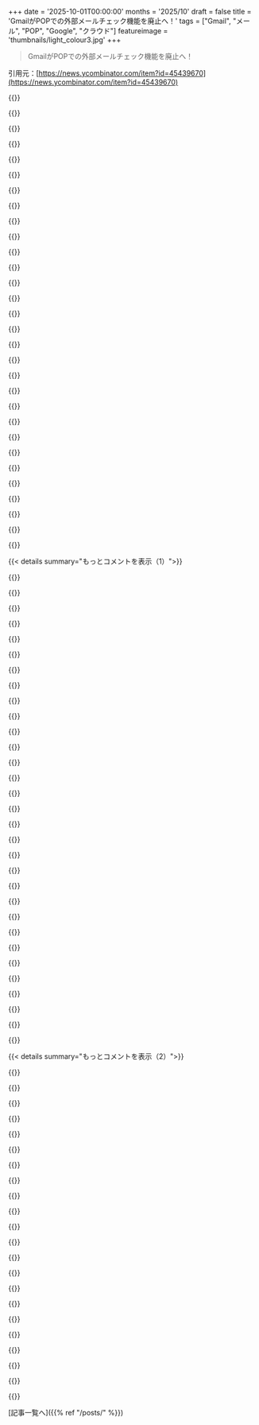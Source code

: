 +++
date = '2025-10-01T00:00:00'
months = '2025/10'
draft = false
title = 'GmailがPOPでの外部メールチェック機能を廃止へ！'
tags = ["Gmail", "メール", "POP", "Google", "クラウド"]
featureimage = 'thumbnails/light_colour3.jpg'
+++

> GmailがPOPでの外部メールチェック機能を廃止へ！

引用元：[https://news.ycombinator.com/item?id=45439670](https://news.ycombinator.com/item?id=45439670)




{{<matomeQuote body="Gmailはアンチパターンだよ。月10ドル払ってたWorkspaceアカウントがIMAPアクセスで凍結された。ドメイン持ってたからAmazonに移行できて助かったけどね。凍結の理由はSMS認証からAuthenticatorベースの2FAに変更後、出張先からアクセスしたせいかな？人間と話して理由を知りたかったよ。<br>クラウドは他人のコンピュータってことを忘れるな。Google Takeoutはマジで友達だよ。" userName="OhMeadhbh" createdAt="2025/10/02 07:06:15" color="#ff5733">}}




{{<matomeQuote body="Workspaceに金払ってたけど、無料アカウントより機能が遅れたり使えなかったりして、ごちゃごちゃしてたからやめたんだ。値段も上がり続けたしね。解約してもアカウントは機能が減ったゾンビ状態になるんだ。自分のドメイン使うならFastmailとかProtonとか、他のサービスにした方がいいよ。" userName="jsheard" createdAt="2025/10/02 09:09:29" color="#ff33a1">}}




{{<matomeQuote body="IMAPアクセスでアカウントが凍結されたってのは君の憶測だろ、誤解を招くのはやめてくれよ。<br>Googleのサポートがイマイチなのは同感だけど、Workspaceの顧客なら人間と連絡するのは結構簡単だよ。" userName="_el1s7" createdAt="2025/10/02 09:29:52" color="#ff5c5c">}}




{{<matomeQuote body="これ、マジでウザい仕様だよね。Workspaceを普通のGmailアカウントみたいに使うと、色々うまく動かないことが多いし、事前にちゃんと教えてくれないんだよね。" userName="Dennip" createdAt="2025/10/02 10:37:59" color="">}}




{{<matomeQuote body="俺も今同じような目に遭ってるよ。人間に連絡できても、Googleの官僚主義がカフカesqueすぎて意味ないんだ。サプライヤーとしてGoogleのオンボーディングが2ヶ月も地獄で、仕事終わってるのに支払いのためたらい回しだよ。<br>Aribaってツールも最悪。あれを使ってるせいでGoogleの官僚主義がひどくなって、社内の人も困ってるみたい。大企業ってこうなるんだね。" userName="LightBug1" createdAt="2025/10/02 09:58:02" color="#ff33a1">}}




{{<matomeQuote body="Googleは予告も説明もなくアカウントを凍結する悪名高い企業だよね。慈善団体でWorkspaceを8年使ってた時、突然アカウントが凍結されて32日間も動けなかった。<br>Googleは法人設立証明とか社員のIDとか要求してきたけど、働いてない人のIDまで求めてきたんだ。結局、32日後にこっそり解除されたけど、説明は一切なし。<br>ビジネスでGoogle製品を使うのはマジでやめた方がいい。顧客なんて全く気にしてないよ。" userName="citizenpaul" createdAt="2025/10/02 16:04:13" color="#ff33a1">}}




{{<matomeQuote body="Workspace顧客なら人間に連絡しやすいってのは、無料アカウントと比べての話だよ。Fastmailみたいな他のサービスと比べたら、サポートに連絡して問題を解決してもらうのはまだかなり難しいんだ。<br>Googleがまた値上げした（いらない機能のためにね）のをきっかけに、やっと組織ごとFastmailに乗り換えたよ。もっと早くそうしとけばよかったな。" userName="skeeter2020" createdAt="2025/10/02 10:02:06" color="#45d325">}}




{{<matomeQuote body="GmailにIMAPだけでアクセスしてたら、アカウントが生きていられないってこと？" userName="ndr" createdAt="2025/10/02 08:51:12" color="">}}




{{<matomeQuote body="Googleが組織図をそのまま製品にしてる典型的な例だよね。Workspaceアカウントには独自の要件があるのに、ほとんどの製品チームは関心がなくて、少数派だから誰も気にしないんだ。<br>業界によくある「メトリクス駆動開発」が問題だよ。95%のユースケースだけ重視して、5%のケースを軽視するから、結果的に全てのユーザーがどこかしらでイライラする製品になっちゃうんだ。" userName="potatolicious" createdAt="2025/10/02 14:32:59" color="#45d325">}}




{{<matomeQuote body="Proton試したけど、テストメールも自分に届かないで迷惑メールに入っちゃうんだよね。大手プロバイダに完全に支配されてる感じ。" userName="Mistletoe" createdAt="2025/10/02 13:40:21" color="#45d325">}}




{{<matomeQuote body="9～10年前にGoogle Workspaceを管理してたけど、その頃は大変だったけど改善されると思ってたんだ。今またGWを使ってる会社に戻ったら、むしろ酷くなってる。基本的な機能すらなくて呆れる。これは真面な製品じゃないよ。使う会社が気の毒だ。入社3ヶ月だけど、もう移行計画立ててる。" userName="burnte" createdAt="2025/10/02 15:05:57" color="#ff5c5c">}}




{{<matomeQuote body="いや、俺たちもよくwebメールのインターフェースにアクセスしてたよ。少なくとも俺はしてた。" userName="OhMeadhbh" createdAt="2025/10/02 10:53:47" color="">}}




{{<matomeQuote body="有料顧客なら直接人間と話せるんだよ。アカウントが閉鎖された理由を教えてくれるかどうかは別問題だけどね。" userName="e40" createdAt="2025/10/02 13:49:02" color="">}}




{{<matomeQuote body="Googleがうちの母さんのGmailアカウントを自動的にWorkspaceアカウントに変換しちゃったんだ。父さんのGmailアカウントと繋がってる寝室の目覚まし時計が使えなくなったよ。Workspaceアカウントはアクセスを共有できないからね。マジでムカつく。IoT目覚まし時計が変なのは分かるけど、そこが問題じゃないんだ。" userName="kevcampb" createdAt="2025/10/02 13:40:53" color="#ff33a1">}}




{{<matomeQuote body="俺もWorkspaceに課金してる（元は無料アカウントだった）。アカウントが凍結された理由を詳しく教えてくれない？彼らは説明してくれたの？それともIMAPを使ったからだと君が勝手に思ってるだけ？webでアカウントにログインしたことなくて、メールクライアントだけで使ってたの？" userName="planb" createdAt="2025/10/02 07:18:26" color="">}}




{{<matomeQuote body="Workspaceをやめても、Androidアカウントは同じままで使えるの？それとも（有料じゃないアカウントにダウングレードされたとして）Sheetsとかには同じアカウントでログインできるのかな？" userName="GCUMstlyHarmls" createdAt="2025/10/02 12:11:45" color="#ff5733">}}




{{<matomeQuote body="どこに移行する予定なの？" userName="fairramone" createdAt="2025/10/04 16:38:53" color="">}}




{{<matomeQuote body="「いや、俺たちもwebメールのインターフェースをよく使ってた」<br>「俺たち」って？アカウント共有してたの？それはIMAPを使うよりもずっと大きな問題だよ。" userName="internet2000" createdAt="2025/10/02 12:35:10" color="#785bff">}}




{{<matomeQuote body="多くの企業が「クラウドオフィス生産性アプリ」でMicrosoft 365を使ってるみたいだね、Google Workspaceよりさ。例外は学校で、Googleを使ってる（たぶん安価なChromebooksを子どもたちのために買うからかな？）。Microsoftがオンボーディングやサポートで優れてるかは分からないけど、Officeと法人顧客での長い歴史を考えたらそう仮定しちゃうよね。" userName="SoftTalker" createdAt="2025/10/02 13:10:43" color="">}}




{{<matomeQuote body="俺はカレンダーに3ヶ月ごとにデータを取り出して、バックアップを更新するリマインダーを設定したよ。" userName="kilroy123" createdAt="2025/10/02 17:14:55" color="">}}




{{<matomeQuote body="なぜ俺が低評価されてるのか、親コメントが高評価されてるのか分からないな。明らかに親コメントは詳細を話してないし、ちゃんとした理由もなくWorkspaceアカウントが凍結されるなんて、かなり疑わしいよ。通常のアカウントと違って、Workspaceの管理アカウントが理由なく凍結されるのは、顧客を大きく失うことになるからね。" userName="YetAnotherNick" createdAt="2025/10/02 09:40:06" color="">}}




{{<matomeQuote body="ドメインにSPF/DMARC/DKIM認証レコードを設定した？それがメールの配信可能性に大きな違いをもたらすことがあるよ。" userName="jsheard" createdAt="2025/10/02 13:46:43" color="#45d325">}}




{{<matomeQuote body="なんでみんな、その特定の問題に対してそんな結論を出すんだろうね。ユーザーはIMAP経由でGmailを使ってる人がたくさんいるって知ってるだろうから（少なくとも企業アカウントではね）、たぶんアカウントがフラグされるのは別のことなんじゃないかな。" userName="ossusermivami" createdAt="2025/10/02 10:00:37" color="">}}




{{<matomeQuote body="不確実な状況では、顔の見えない巨大企業に用心する姿勢がかなり役立つってことが分かったね。" userName="isoprophlex" createdAt="2025/10/02 10:43:59" color="">}}




{{<matomeQuote body="ありえないって！俺は14年間も、娘の赤ちゃん動画が全部入ってるYouTubeアカウントをYouTube/Googleに再アクティベートしてもらおうとしてるけど、ダメなんだ。曖昧な著作権侵害で停止されて、いまだに説明してもらえないし、20回くらいサポートチケット出したのに復活してない。しかも俺は有料顧客だぞ。ちなみに、Googleの人で助けてくれる人がいたら、100ドル払うよ。" userName="recroad" createdAt="2025/10/02 13:04:42" color="#38d3d3">}}




{{<matomeQuote body="IIRC（俺の記憶が正しければ）、期限切れのWorkspaceアカウントでもログインはできるけど、Gmail、Docs、Meetみたいな「ビジネス」製品は、サブスクリプションを再開するまで完全に無効になるよ。他のGoogleサービスは、Workspaceの制限内でこれまで通り使える。Workspaceアカウントを通常のGoogleアカウントに移行することはできなくて、新しいアカウントでやり直すしかないんだ。" userName="jsheard" createdAt="2025/10/02 12:21:31" color="#38d3d3">}}




{{<matomeQuote body="説明もなし。メールへの返信もなし。何をしたのか、全然分かんない。" userName="OhMeadhbh" createdAt="2025/10/02 10:52:37" color="">}}




{{<matomeQuote body="たぶん彼らのサポートはUPSやFedexみたいなんだろうね。電話を切らせようとしたり、恐ろしい電話メニューで待たせたりして、結局、自分が見てるのと同じ追跡ウェブサイトしか見れないインドの担当者につながる、そんな感じなんだろうな。" userName="Workaccount2" createdAt="2025/10/02 13:54:06" color="">}}




{{<matomeQuote body="メトリクス重視の製品開発に代わる方法は何が良いと思う？" userName="abustamam" createdAt="2025/10/02 19:29:23" color="">}}




{{<matomeQuote body="やっと混乱が解けたよ。ひどく分かりにくい記事だね。2つの意味に取れるんだ。<br>1) ある種のサードパーティアカウントがPOP経由でGmailからメールをチェックできなくなる。俺のテストスイートもPOPでGmailからメールを取得してるから心配。<br>2) Gmail自体が他のアカウントからPOPでメールを取得できなくなる（こんな機能があるなんて知らなかった）。<br>たぶん、記事は2番目の意味だね。理解するのにすごい時間かかったよ。1兆ドル企業なんだから、もっと分かりやすく書けばいいのにね。" userName="suzzer99" createdAt="2025/10/02 05:26:44" color="#785bff">}}




{{< details summary="もっとコメントを表示（1）">}}

{{<matomeQuote body="俺、この機能使ってるよ。記事もすぐ理解できた。そう、これは2番目の意味だね。あまり知られてないけど、すごく便利な機能だったのに、どうやって代替すればいいかわからないよ。" userName="manmal" createdAt="2025/10/02 07:10:27" color="#ff5c5c">}}




{{<matomeQuote body="他のアカウントからGmailにARCヘッダー付きで転送するように設定すればいいよ。GmailもARCに対応したからね。以前は、迷惑メール誤検知のせいでGmailへの転送はほとんど使い物にならなかったけど、今はかなり改善された（完璧ではないけど）と思う。" userName="tempestn" createdAt="2025/10/02 07:59:29" color="#38d3d3">}}




{{<matomeQuote body="俺の他のアカウント（管理権限がないやつ）はARCに対応してないんだ。うん、たぶんメールを転送するしかないだろうね。" userName="manmal" createdAt="2025/10/02 08:43:02" color="">}}




{{<matomeQuote body="関係ないんだけど、君のコメント2つで気になったことがあって、どうも頻繁に間違った引用符をアポストロフィとして使ってるみたいだね。`‘`って使ってるけど、本当は`’`だよ。違いを見てみて：I‘ll 対 I’ll。詳しくはここ。https://en.wikipedia.org/wiki/Right_single_quotation_mark" userName="latexr" createdAt="2025/10/02 09:50:44" color="">}}




{{<matomeQuote body="他のアカウントはIMAPを提供してないの？" userName="comboy" createdAt="2025/10/02 07:50:27" color="">}}




{{<matomeQuote body="いや、`’`（ASCII 39）を使うべきだよ。詳しくはここ。https://en.wikipedia.org/wiki/Apostrophe" userName="f_allwein" createdAt="2025/10/02 14:41:04" color="">}}




{{<matomeQuote body="うーん、俺は数年前にGmailから自分のドメインに移行したけど、それでもGmailを使ってるよ。でも、今でも古い@gmail.comのアドレスからPOPを使ってメールを送受信してるんだ。これって、まだ可能なのか知ってる？" userName="Vinnl" createdAt="2025/10/02 09:06:35" color="">}}




{{<matomeQuote body="これは残念だな。Gmailをメインのメールインターフェースとして使うために、毎日この機能を使って他のメールボックスからメッセージを取得したり削除したりしてたんだよ。" userName="makach" createdAt="2025/10/02 07:05:50" color="">}}




{{<matomeQuote body="私も古いGmailアカウントがあるんだけど、もう直接は使ってないな。POPの代わりに、全部mailbox.orgアカウントに転送するように設定してるんだ。このやり方で数年間うまくいってるよ。唯一の問題はSpamが転送されないことなんだけど、時々Gmailにログインすれば見れるしね。私の場合、ほとんど使わないアカウントだから、来るSpamはだいたい本当にSpamなんだ。だから困ってないよ。もっとアクティブなアカウントだと違うかもしれないけどね。" userName="paffdragon" createdAt="2025/10/02 10:33:57" color="#785bff">}}




{{<matomeQuote body="Google Workspaceならこの問題をうまく処理してくれるよ（月10ドルかかるけど…）。私も以前はこの廃止される機能を使ってたんだけど、時々問題があったから、思い切ってWorkspaceに移行したんだ。以前は無料でできてたことと同じ結果を得るために、わざわざお金を払うのはやりすぎ感があるけどね。" userName="rhyswallace" createdAt="2025/10/02 07:54:05" color="#38d3d3">}}




{{<matomeQuote body="「うるさく言う必要はない」って言うのは面白いね。このつまらないサブスレッドは、あなたが句読点についてうるさく言い始めたから始まったんだよ。文字なんて本当にどうでもいいことだ。" userName="hluska" createdAt="2025/10/02 17:47:51" color="">}}




{{<matomeQuote body="ありがとう、私もそう設定してみようかな。エイリアスとして設定すれば、そのアドレスからもメールを送信できるの？（正直、そのアドレスからどれくらいメールを送るか分からないから、必要ないかもしれないけど、念のためね。）" userName="Vinnl" createdAt="2025/10/02 12:42:41" color="">}}




{{<matomeQuote body="自分のGmailが他のアカウントからメールをどうやって収集してるか、今確認しなきゃいけなかったよ。幸いなことに、全部Gmailに転送されるように設定されてたね。Gmailが自分でチェックすることはなかったんだ。メール転送じゃダメなのかな？" userName="crazygringo" createdAt="2025/10/02 13:32:41" color="">}}




{{<matomeQuote body="私は有料のGoogle Workspaceアカウントと個人のアカウントで使ってるんだけど、有料のWorkspaceアカウントで通知が来たよ。無料アカウントにも適用されると思うけど、まだ発表されてないだけだろうね。" userName="ritzaco" createdAt="2025/10/02 11:28:26" color="">}}




{{<matomeQuote body="うん。インターフェースは悪くないね。ただ、メールはどこかにバックアップするのを忘れずにね。" userName="OhMeadhbh" createdAt="2025/10/02 07:10:39" color="">}}




{{<matomeQuote body="Mailbox.orgのウェブメールとかAndroidのK9アプリで、別のアドレスからメールを送れる機能があるんだ。Gmailだとエイリアスって呼ばれる機能のことだね。ずいぶん前に設定したから、Gmail側で何か設定したか覚えてないけど、これで転送メールに元のメアドで簡単に返信できるから便利だよ。追記: エイリアスのことだって気づいたんだね、Googleではそう呼ぶなんて知らなかったよ。https://support.google.com/mail/answer/22370?hl=en#zippy=%2C..." userName="paffdragon" createdAt="2025/10/03 12:28:33" color="#785bff">}}




{{<matomeQuote body="使えることは使えるけど、スパム扱いされやすいのが難点だね。" userName="manmal" createdAt="2025/10/02 17:25:00" color="">}}




{{<matomeQuote body="他のアカウントがIMAPを提供してても、GmailはPOPしか対応してないから意味ないよ（POPも今度なくなるけど）。Gmailサービスは、サードパーティのアカウント向けにIMAPをサポートしてないんだ。GmailのモバイルアプリはIMAPに対応してるけど、それはサービスとしてのGmailとは別物。モバイルアプリがIMAPをサポートしてても、ウェブブラウザを使ってる人には関係ない話さ。" userName="Strom" createdAt="2025/10/02 08:15:52" color="#ff5c5c">}}




{{<matomeQuote body="GoogleがIMAPでメールを受信するのをサポートしてなかったのは、確かだよな。今はどうなってるかはっきりしないけど。" userName="DarkmSparks" createdAt="2025/10/02 08:13:57" color="">}}




{{<matomeQuote body="俺の理解だと、Gmailの有料版と無料版、どっちからもこの機能は削除されるってことで合ってる？" userName="seydor" createdAt="2025/10/02 09:21:04" color="">}}




{{<matomeQuote body="俺は逆のことやってるよ。すべてのGmailをメインのアカウントに転送してるんだ。" userName="suzzer99" createdAt="2025/10/02 16:57:30" color="">}}




{{<matomeQuote body="俺も先週、まさにこれ（POP3から転送）に切り替えたばかりなんだ。正直、こっちの方がずっと良いと個人的には思うよ。メールが遅れることもなく、ほぼすぐにGmail側に表示されるからね。" userName="saghm" createdAt="2025/10/02 11:15:57" color="#ff5733">}}




{{<matomeQuote body="「third-party accounts」って言葉が曖昧で、どのアカウントがPOPで外部メールをチェックできなくなるのか、よくわかんないよね。「GmailがPOPで[よくわからないもの]からのメールチェックをサポートしなくなる」って言われても、Gmailがクライアントになって他のアカウントからメールをフェッチする機能が廃止ってこと？SlackがGmailに接続する話とかじゃないの？" userName="suzzer99" createdAt="2025/10/02 16:58:41" color="#ff5c5c">}}




{{<matomeQuote body="この機能、プライベートドメインのスパムフィルターとしてよく使われてたんだよな。メールサーバーにスパムフィルター設定する手間が省けるから便利だった。俺も10年くらい前、オンラインストアで使ってたけど、スパムフィルタリングがめちゃくちゃ優秀だったし、一つのWebメールクライアントで色んなドメインのメールを全部見れるのが最高だったわ。" userName="ezconnect" createdAt="2025/10/02 18:18:14" color="#ff5c5c">}}




{{<matomeQuote body="ありがとう。俺もまだPOPでメールをダウンロードしてバックアップしてるよ。この記事、ひどい書き方だよね。" userName="tambourine_man" createdAt="2025/10/02 13:45:11" color="">}}




{{<matomeQuote body="GmailにはWebサイト版とAndroidアプリ版があるけど、今回廃止されるのはWebサイト版のプル機能なんだよね。これはPOPしか対応してなかったし、IMAPのプルパスなんて元々なかった。他のアカウントのメールはGmailアプリでIMAP経由で見ろってことだけど、それじゃGmailアカウントにインポートされないじゃん。解決策はプッシュで、他のメールをGmailに転送設定することだね。" userName="cracki" createdAt="2025/10/01 21:14:21" color="#38d3d3">}}




{{<matomeQuote body="これ試す人に忠告だけど、Gmailは転送メールをスパムに入れがちだから気をつけてね。特に最初はスパムフォルダを要チェックだ。あと、量が多いとスパムとしてメールが拒否されることもあるよ。DKIMやSPFとうまく連携させるのが難しいみたい。Googleの人とやり取りしたことがあるから、詳しくは言えないけどさ。" userName="mikaraento" createdAt="2025/10/02 05:37:23" color="#785bff">}}




{{<matomeQuote body="Googleって受信メールにレート制限があるんだよな。俺、4つのドメインをGmailに転送してた時、しょっちゅう制限に引っかかってたわ。だから2年前に転送やめて、今はもう使えなくなるPOPでのGmailメール取得に切り替えたんだけど…。" userName="enkrs" createdAt="2025/10/02 06:39:29" color="#ff5733">}}




{{<matomeQuote body="Google Domainsの無料メール転送、売却前は超便利だったのに。売却後はCloudflareで同じ機能を使ってるけど、今のところ転送メールがスパムになる問題も少ないね。個人的には専用のMailuサーバーを持ってるから、近いうちにGmailじゃなくてバニティメールをキャッチオールにするつもり。最近のメールって本当ひどくなったよな。NextcloudとかセルフホストWebメールクライアントも試してみようかな。" userName="tracker1" createdAt="2025/10/03 16:49:22" color="#785bff">}}




{{<matomeQuote body="そうそう、解決策はプッシュ、つまり他のメールアドレスをGmailに転送設定することだよね。俺は4つのGmailアドレスをFastmailの受信箱に転送してるよ。Gmailがこの転送機能を廃止しない限り、俺は安泰ってわけ。" userName="commandersaki" createdAt="2025/10/01 23:03:10" color="#785bff">}}

{{</details>}}




{{< details summary="もっとコメントを表示（2）">}}

{{<matomeQuote body="GmailアプリではPOPもIMAPも両方使えるけど、この記事はGmailのWeb版で外部アカウントのメールをフェッチする話なんだよね。" userName="sumanep" createdAt="2025/10/02 15:17:44" color="#ff33a1">}}




{{<matomeQuote body="でもさ、この記事って、モバイルアプリでPOPが引き続き使えるのかどうか、はっきり書いてないんだよな。" userName="cpncrunch" createdAt="2025/10/02 16:32:08" color="#ff5c5c">}}




{{<matomeQuote body="GmailのPOP機能は、中小企業や個人が安いメールホスティングでブランドのメールアドレスを持ちつつ、Gmailの便利な機能を無料で使うための、かなり使える方法だったんだ。Googleは、そういう人たちに自分のブランドを宣伝させたくないなら、Google Workspaceに有料で加入してほしいと思ってるんだろうね。" userName="xp84" createdAt="2025/10/01 19:39:30" color="#785bff">}}




{{<matomeQuote body="Google Workspaceって月額7ドルからだよね？ビジネスユーザーがたった1ドルか2ドルを節約するために、そこまで手間をかけるとは思えないんだけどな。" userName="beejiu" createdAt="2025/10/01 20:30:12" color="">}}




{{<matomeQuote body="Gmailを使ってて、スタッフ全員がusername.businessname@gmail.comみたいなアドレスを使ってる会社を知ってるよ。中小企業がどれだけ物にお金を払いたがらないか、これには賭けない方がいい。いつも負けちゃうから。" userName="ocdtrekkie" createdAt="2025/10/01 20:39:26" color="#45d325">}}




{{<matomeQuote body="Google Workspaceの本当のコストは、管理にかかる手間だよ。管理パネルはめちゃくちゃ強力で、設定項目も数百から数千ある。専門のIT担当者がいる中〜大規模企業には最高だけど、中小企業にはものすごく頭が痛いんだ。" userName="cj" createdAt="2025/10/01 20:53:58" color="#ff5733">}}




{{<matomeQuote body="IMAPの方が同じことにもっと優れてるし、まだサポートされてるじゃん。" userName="pbreit" createdAt="2025/10/02 05:03:55" color="">}}




{{<matomeQuote body="いや、IMAPはサポートされてないよ。IMAPメールボックスを追加できるのはモバイルアプリだけで、gmail.comでは無理なんだ。しかも、IMAPアカウントはGmailの受信トレイとは完全に別物として表示されるし、プル機能も統合もされないんだ。" userName="DominikPeters" createdAt="2025/10/02 07:22:13" color="#45d325">}}




{{<matomeQuote body="管理パネルって、いつもすごく制限が多いと感じるんだよな。ユーザーのなりすましをできるようにする、みたいな基本的な機能が欠けてるし。うちのサポートスタッフがユーザーに何かをするのに、なりすましができればもっと早く済むのに、いちいちプロセスを説明しなきゃいけないことが何度もあるんだ。" userName="londons_explore" createdAt="2025/10/01 22:04:36" color="#ff5733">}}




{{<matomeQuote body="「誰も少しのプライバシーさえ持つ資格はない。常に何をしているか検査する摩擦をゼロにしよう。」<br>機能って両刃の剣だよね。仕事の機器に敬意は払うけど、上司が俺の画面のすべてを毎日自動でレポートを受け取るなんて、特に良いことじゃないだろ。だから、最大のプラットフォームに、すでに気持ち悪いことをさらに簡単にさせないでほしいな。" userName="metadat" createdAt="2025/10/02 01:59:58" color="#ff33a1">}}




{{<matomeQuote body="誰かを解雇したときにアカウントを停止してデータを削除できるのは、最低限の管理可能性として大事だと思うな。でも、中小企業はサブスクリプションを払うのを避けるために、たとえ管理の手間が増えても何でもするだろうね。" userName="ocdtrekkie" createdAt="2025/10/01 20:58:49" color="#ff5733">}}




{{<matomeQuote body="新しい従業員に個別のメールアカウントが必要だと提案したら、月にたった£4（約$5.30）かかるってだけで、電話口で何人にも怒鳴られたよ。" userName="jonathantf2" createdAt="2025/10/02 06:06:46" color="#ff5c5c">}}




{{<matomeQuote body="でも、サードパーティからGmailへIMAPでメールを引っ張ってくることはできないんだよね。" userName="aragilar" createdAt="2025/10/02 08:24:27" color="">}}




{{<matomeQuote body="激安のメールホスティングでも、たいていIMAPが付いてくると思うんだけど？<br>それはGmailでもまだサポートされてるはずだよ。<br>例えば、Namecheapの月1ドルのメールとかIMAPがあるし。" userName="tln" createdAt="2025/10/01 20:54:11" color="#38d3d3">}}




{{<matomeQuote body="人々から少しずつでも定期的にサブスク料を徴収することが、楽して儲ける方法だって理解してるくせに、同時に、他の誰かに少しずつでも定期的にサブスク料を払うことが、自分を犠牲にして誰かを楽させてることだって気づかないわけないよね。" userName="Brian_K_White" createdAt="2025/10/01 23:03:18" color="#ff5733">}}




{{<matomeQuote body="個人のドメインでメール転送を設定してて、Gmailアドレスに転送してるよ。<br>で、Gmailからそのドメインのアドレスから来たみたいにメールを送れるんだ。<br>結局同じ結果になるし、Googleはそれをブロックしてないみたいだね。" userName="sossles" createdAt="2025/10/02 04:24:29" color="#ff5c5c">}}




{{<matomeQuote body="その通り。" userName="isaachinman" createdAt="2025/10/02 08:34:42" color="">}}




{{<matomeQuote body="GmailがサードパーティのメールをIMAPで「フェッチ」するのをどうやってサポートし続けるの？<br>mail.google.comでどんな設定をする必要があるの？<br>発表では「他のアカウントからのメールチェック」機能全体がなくなるって言ってるじゃん。<br>POPに関する話だけど、機能全体がなくなるなら、POPだけの問題じゃないよね。" userName="cracki" createdAt="2025/10/01 20:59:00" color="#ff33a1">}}




{{<matomeQuote body="本来ならプライバシー侵害じゃなくて、管理者が画面共有なしで問題を解決しやすくするためのものだよね。<br>たぶん、GmailがシャドーITとかで他のアカウントへの認証キーとして使われてるから、難しいのかも。<br>理想的には、Google Workspaceの管理者が誰かになりすましてログインしたとしても、自動的に監査ログに残るべきだよ。" userName="layman51" createdAt="2025/10/02 05:08:04" color="">}}




{{<matomeQuote body="Google Workspaceの無料版でも同じことやったよね。<br>もう無料じゃなくなっただけだよ。" userName="czechdeveloper" createdAt="2025/10/01 20:01:24" color="#785bff">}}




{{<matomeQuote body="君は間違った人たちのために働いてるよ。" userName="luckydata" createdAt="2025/10/02 06:29:08" color="">}}

{{</details>}}



[記事一覧へ]({{% ref "/posts/" %}})
